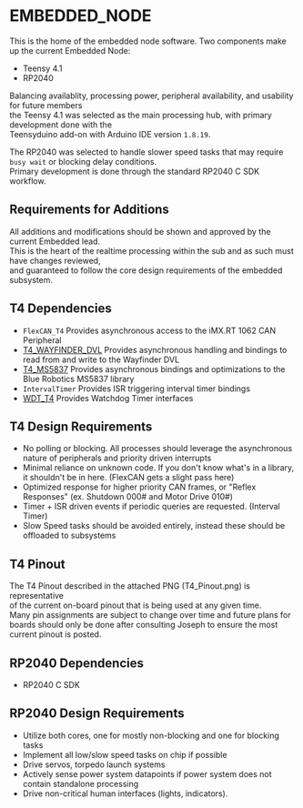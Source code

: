 # EMBEDDED_NODE
This is the home of the embedded node software. 
Two components make up the current Embedded Node:
- Teensy 4.1
- RP2040
  
Balancing availablity, processing power, peripheral availability, and usability for future members  
the Teensy 4.1 was selected as the main processing hub, with primary development done with the  
Teensyduino add-on with Arduino IDE version `1.8.19`.  
  
The RP2040 was selected to handle slower speed tasks that may require `busy wait` or blocking delay conditions.  
Primary development is done through the standard RP2040 C SDK workflow.
  
  
## Requirements for Additions
All additions and modifications should be shown and approved by the current Embedded lead.  
This is the heart of the realtime processing within the sub and as such must have changes reviewed,  
and guaranteed to follow the core design requirements of the embedded subsystem.
  
  
## T4 Dependencies
- `FlexCAN_T4` Provides asynchronous access to the iMX.RT 1062 CAN Peripheral
- [T4_WAYFINDER_DVL](https://github.com/4n3m4i1/T4_WAYFINDER_DVL) Provides asynchronous handling and bindings to read from and write to the Wayfinder DVL
- [T4_MS5837](https://github.com/4n3m4i1/T4_MS5837) Provides asynchronous bindings and optimizations to the Blue Robotics MS5837 library
- `IntervalTimer` Provides ISR triggering interval timer bindings
- [WDT_T4](https://github.com/tonton81/WDT_T4) Provides Watchdog Timer interfaces


## T4 Design Requirements
- No polling or blocking. All processes should leverage the asynchronous nature of peripherals and priority driven interrupts
- Minimal reliance on unknown code. If you don't know what's in a library, it shouldn't be in here. (FlexCAN gets a slight pass here)  
- Optimized response for higher priority CAN frames, or "Reflex Responses" (ex. Shutdown 000# and Motor Drive 010#)
- Timer + ISR driven events if periodic queries are requested. (Interval Timer)
- Slow Speed tasks should be avoided entirely, instead these should be offloaded to subsystems
  
## T4 Pinout
The T4 Pinout described in the attached PNG (T4_Pinout.png) is representative  
of the current on-board pinout that is being used at any given time.  
Many pin assignments are subject to change over time and future plans for  
boards should only be done after consulting Joseph to ensure the most  
current pinout is posted.
  
## RP2040 Dependencies
- RP2040 C SDK
  
## RP2040 Design Requirements
- Utilize both cores, one for mostly non-blocking and one for blocking tasks
- Implement all low/slow speed tasks on chip if possible
- Drive servos, torpedo launch systems
- Actively sense power system datapoints if power system does not contain standalone processing
- Drive non-critical human interfaces (lights, indicators).
